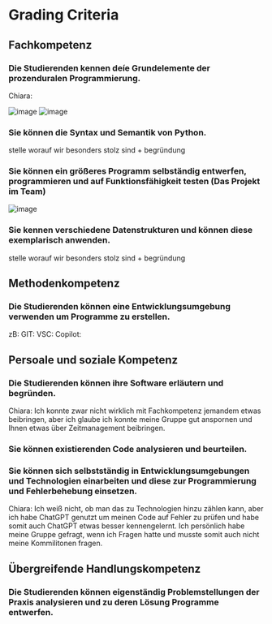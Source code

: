 # Grading Criteria

## Fachkompetenz

### Die Studierenden kennen deíe Grundelemente der prozenduralen Programmierung.
Chiara: 

![image](https://github.com/QuantumVortex1/Street-Simulation/assets/152853785/dc919607-4829-4770-b1a5-6c60b769b4f9)
![image](https://github.com/QuantumVortex1/Street-Simulation/assets/152853785/2f8e2d4e-d413-4ad0-9de2-55f36d1e4a28)

### Sie können die Syntax und Semantik von Python.
stelle worauf wir besonders stolz sind + begründung

### Sie können ein größeres Programm selbständig entwerfen, programmieren und auf Funktionsfähigkeit testen (Das Projekt im Team)
![image](https://github.com/QuantumVortex1/Street-Simulation/assets/152853785/6f6a1da4-7ac7-44b5-89ad-1172f7096345)

### Sie kennen verschiedene Datenstrukturen und können diese exemplarisch anwenden.
stelle worauf wir besonders stolz sind + begründung


## Methodenkompetenz

### Die Studierenden können eine Entwicklungsumgebung verwenden um Programme zu erstellen.
zB:
GIT:
VSC:
Copilot:


## Persoale und soziale Kompetenz

### Die Studierenden können ihre Software erläutern und begründen.
Chiara: Ich konnte zwar nicht wirklich mit Fachkompetenz jemandem etwas beibringen, aber ich glaube ich konnte meine Gruppe gut anspornen und Ihnen etwas über Zeitmanagement beibringen.

### Sie können existierenden Code analysieren und beurteilen.

### Sie können sich selbstständig in Entwicklungsumgebungen und Technologien einarbeiten und diese zur Programmierung und Fehlerbehebung einsetzen.
Chiara: Ich weiß nicht, ob man das zu Technologien hinzu zählen kann, aber ich habe ChatGPT genutzt um meinen Code auf Fehler zu prüfen und habe somit auch ChatGPT etwas besser kennengelernt. Ich persönlich habe meine Gruppe gefragt, wenn ich Fragen hatte und musste somit auch nicht meine Kommilitonen fragen.


## Übergreifende Handlungskompetenz

### Die Studierenden können eigenständig Problemstellungen der Praxis analysieren und zu deren Lösung Programme entwerfen.
